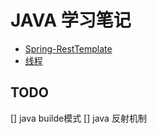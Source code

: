 # JAVA 学习笔记

- [Spring-RestTemplate](./java/sth)
- [线程](./java/thread)

## TODO

[] java builde模式
[] java 反射机制